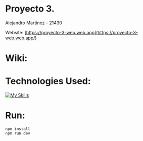 # Proyecto 3.
Alejandro Martinez - 21430

Website: [https://proyecto-3-web.web.app](https://proyecto-3-web.web.app/)

# Wiki:

# Technologies Used:
[![My Skills](https://skills.thijs.gg/icons?i=html,css,ts,vue,vite,firebase)](https://skills.thijs.gg)

# Run:
```
npm install
npm run dev
```